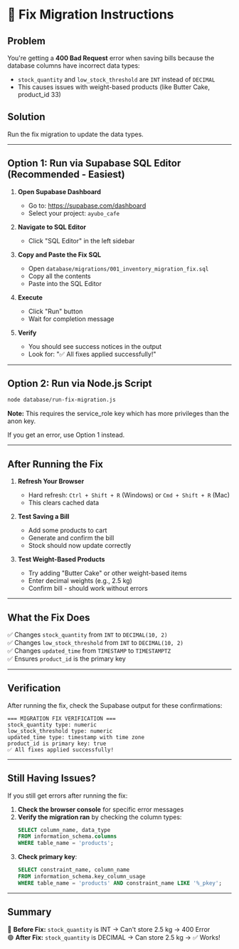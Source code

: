 # 🔧 Fix Migration Instructions

## Problem
You're getting a **400 Bad Request** error when saving bills because the database columns have incorrect data types:
- `stock_quantity` and `low_stock_threshold` are `INT` instead of `DECIMAL`
- This causes issues with weight-based products (like Butter Cake, product_id 33)

## Solution
Run the fix migration to update the data types.

---

## Option 1: Run via Supabase SQL Editor (Recommended - Easiest)

1. **Open Supabase Dashboard**
   - Go to: https://supabase.com/dashboard
   - Select your project: `ayubo_cafe`

2. **Navigate to SQL Editor**
   - Click "SQL Editor" in the left sidebar

3. **Copy and Paste the Fix SQL**
   - Open `database/migrations/001_inventory_migration_fix.sql`
   - Copy all the contents
   - Paste into the SQL Editor

4. **Execute**
   - Click "Run" button
   - Wait for completion message

5. **Verify**
   - You should see success notices in the output
   - Look for: "✅ All fixes applied successfully!"

---

## Option 2: Run via Node.js Script

```bash
node database/run-fix-migration.js
```

**Note:** This requires the service_role key which has more privileges than the anon key.

If you get an error, use Option 1 instead.

---

## After Running the Fix

1. **Refresh Your Browser**
   - Hard refresh: `Ctrl + Shift + R` (Windows) or `Cmd + Shift + R` (Mac)
   - This clears cached data

2. **Test Saving a Bill**
   - Add some products to cart
   - Generate and confirm the bill
   - Stock should now update correctly

3. **Test Weight-Based Products**
   - Try adding "Butter Cake" or other weight-based items
   - Enter decimal weights (e.g., 2.5 kg)
   - Confirm bill - should work without errors

---

## What the Fix Does

✅ Changes `stock_quantity` from `INT` to `DECIMAL(10, 2)`  
✅ Changes `low_stock_threshold` from `INT` to `DECIMAL(10, 2)`  
✅ Changes `updated_time` from `TIMESTAMP` to `TIMESTAMPTZ`  
✅ Ensures `product_id` is the primary key  

---

## Verification

After running the fix, check the Supabase output for these confirmations:

```
=== MIGRATION FIX VERIFICATION ===
stock_quantity type: numeric
low_stock_threshold type: numeric
updated_time type: timestamp with time zone
product_id is primary key: true
✅ All fixes applied successfully!
```

---

## Still Having Issues?

If you still get errors after running the fix:

1. **Check the browser console** for specific error messages
2. **Verify the migration ran** by checking the column types:
   ```sql
   SELECT column_name, data_type 
   FROM information_schema.columns 
   WHERE table_name = 'products';
   ```
3. **Check primary key**:
   ```sql
   SELECT constraint_name, column_name
   FROM information_schema.key_column_usage
   WHERE table_name = 'products' AND constraint_name LIKE '%_pkey';
   ```

---

## Summary

🔴 **Before Fix:** `stock_quantity` is INT → Can't store 2.5 kg → 400 Error  
🟢 **After Fix:** `stock_quantity` is DECIMAL → Can store 2.5 kg → ✅ Works!

